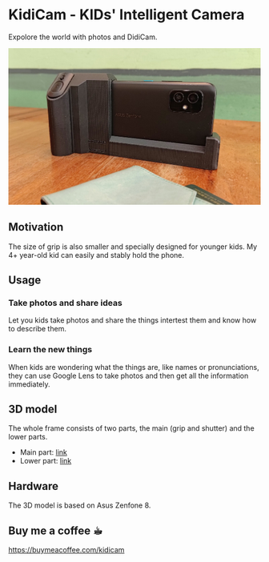 # KidiCam - KIDs' Intelligent Camera
Expolore the world with photos and DidiCam.

![alt KidiCam](photo/front.jpg "Front")

## Motivation

The size of grip is also smaller and specially designed for younger kids. My 4+ year-old kid can easily and stably hold the phone.

## Usage

### Take photos and share ideas
Let you kids take photos and share the things intertest them and know how to describe them.

### Learn the new things
When kids are wondering what the things are, like names or pronunciations, they can use Google Lens to take photos and then get all the information immediately.

## 3D model
The whole frame consists of two parts, the main (grip and shutter) and the lower parts.
+ Main part: [link](/model/zenfone8_cameraCase_v1p2-Body_right_handler.stl)
+ Lower part: [link](/model/zenfone8_cameraCase_v1p2-Body_left_frame.stl)

## Hardware
The 3D model is based on Asus Zenfone 8.

## Buy me a coffee ☕︎
https://buymeacoffee.com/kidicam
